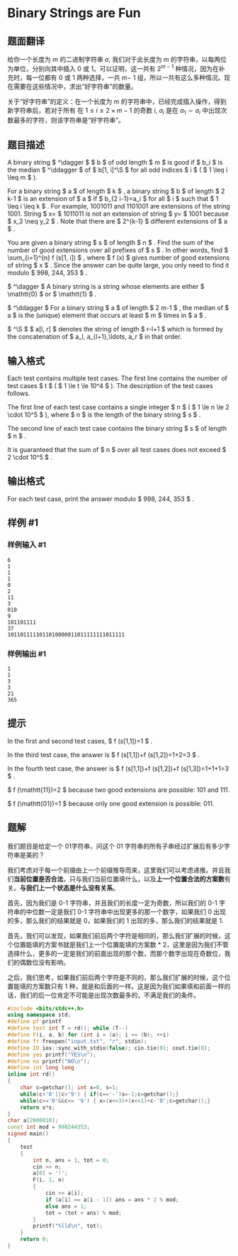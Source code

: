 # Binary Strings are Fun

## 题面翻译

给你一个长度为 $m$ 的二进制字符串 $a$, 我们对于此长度为 $m$ 的字符串，以每两位为单位，分别向其中插入 0 或 1。可以证明，这一共有 $2^{m-1}$ 种情况，因为在补充时，每一位都有 0 或 1 两种选择，一共 $m-$ 1 组，所以一共有这么多种情况。现在需要在这些情况中，求出“好字符串"的数量。

 关于“好字符串”的定义：在一个长度为 $m$ 的字符串中，已经完成插入操作，得到新字符串后，若对于所有
 在 $1\leq i\leq2\times m-1$ 的奇数 $i$, $a_i$ 是在 $a_1\sim a_i$ 中出现次数最多的字符，则该字符串是“好字符串”。

## 题目描述

A binary string $ ^\dagger $ $ b $ of odd length $ m $ is good if $ b_i $ is the median $ ^\ddagger $ of $ b[1, i]^\S $ for all odd indices $ i $ ( $ 1 \leq i \leq m $ ).

For a binary string $ a $ of length $ k $ , a binary string $ b $ of length $ 2 k-1 $ is an extension of $ a $ if $ b_{2 i-1}=a_i $ for all $ i $ such that $ 1 \leq i \leq k $ . For example, 1001011 and 1101001 are extensions of the string 1001. String $ x= $ 1011011 is not an extension of string $ y= $ 1001 because $ x_3 \neq y_2 $ . Note that there are $ 2^{k-1} $ different extensions of $ a $ .

You are given a binary string $ s $ of length $ n $ . Find the sum of the number of good extensions over all prefixes of $ s $ . In other words, find $ \sum_{i=1}^{n} f (s[1, i]) $ , where $ f (x) $ gives number of good extensions of string $ x $ . Since the answer can be quite large, you only need to find it modulo $ 998\, 244\, 353 $ .

 $ ^\dagger $ A binary string is a string whose elements are either $ \mathtt{0} $ or $ \mathtt{1} $ .

 $ ^\ddagger $ For a binary string $ a $ of length $ 2 m-1 $ , the median of $ a $ is the (unique) element that occurs at least $ m $ times in $ a $ .

 $ ^\S $ $ a[l, r] $ denotes the string of length $ r-l+1 $ which is formed by the concatenation of $ a_l, a_{l+1},\ldots, a_r $ in that order.

## 输入格式

Each test contains multiple test cases. The first line contains the number of test cases $ t $ ( $ 1 \le t \le 10^4 $ ). The description of the test cases follows.

The first line of each test case contains a single integer $ n $ ( $ 1 \le n \le 2 \cdot 10^5 $ ), where $ n $ is the length of the binary string $ s $ .

The second line of each test case contains the binary string $ s $ of length $ n $ .

It is guaranteed that the sum of $ n $ over all test cases does not exceed $ 2 \cdot 10^5 $ .

## 输出格式

For each test case, print the answer modulo $ 998\, 244\, 353 $ .

## 样例 #1

### 样例输入 #1

```
6
1
1
1
0
2
11
3
010
9
101101111
37
1011011111011010000011011111111011111
```

### 样例输出 #1

```
1
1
3
3
21
365
```

## 提示

In the first and second test cases, $ f (s[1,1])=1 $ .

In the third test case, the answer is $ f (s[1,1])+f (s[1,2])=1+2=3 $ .

In the fourth test case, the answer is $ f (s[1,1])+f (s[1,2])+f (s[1,3])=1+1+1=3 $ .

 $ f (\mathtt{11})=2 $ because two good extensions are possible: 101 and 111.

 $ f (\mathtt{01})=1 $ because only one good extension is possible: 011.

## 题解
我们题目是给定一个 01字符串，问这个 01 字符串的所有子串经过扩展后有多少字符串是美的？

我们考虑对于每一个前缀由上一个前缀推导而来，这里我们可以考虑递推。并且我们**当前位置是否合法**，只与我们当前位置填什么，以及**上一个位置合法的方案数**有关。**与我们上一个状态是什么没有关系**。

首先，因为我们是 0-1 字符串，并且我们的长度一定为奇数，所以我们的 0-1 字符串的中位数一定是我们 0-1 字符串中出现更多的那一个数字，如果我们 0 出现的多，那么我们的结果就是 0，如果我们的 1 出现的多，那么我们的结果就是 1.

首先，我们可以发现，如果我们前后两个字符是相同的，那么我们扩展的时候，这个位置能填的方案书就是我们上一个位置能填的方案数 * 2，这里是因为我们不管选择什么，更多的一定是我们的前面出现的那个数，而那个数字出现在奇数位，我们的偶数位没有影响。

之后，我们思考，如果我们前后两个字符是不同的，那么我们扩展的时候，这个位置能填的方案数只有 1 种，就是和后面的一样。这是因为我们如果填和前面一样的话，我们的后一位肯定不可能是出现次数最多的，不满足我们的条件。


```cpp
#include <bits/stdc++.h>
using namespace std;
#define pf printf
#define test int T = rd(); while (T--)
#define F(i, a, b) for (int i = (a); i <= (b); ++i)
#define fr freopen("input.txt", "r", stdin);
#define IO ios::sync_with_stdio(false); cin.tie(0); cout.tie(0);
#define yes printf("YES\n");
#define no printf("NO\n");
#define int long long
inline int rd()
{
    char c=getchar(); int x=0, s=1;
    while(c<'0'||c>'9') { if(c=='-')s=-1;c=getchar();}
    while(c>='0'&&c<= '9') { x=(x<<3)+(x<<1)+c-'0';c=getchar();}
    return x*s;
}
char a[2000010];
const int mod = 998244353;
signed main()
{
	test
	{
		int n, ans = 1, tot = 0;
		cin >> n;
		a[0] = '!';
		F(i, 1, n)
		{
			cin >> a[i];
			if (a[i] == a[i - 1]) ans = ans * 2 % mod;
			else ans = 1;
			tot = (tot + ans) % mod;
		}
		printf("%lld\n", tot);
	}
    return 0;
}
```